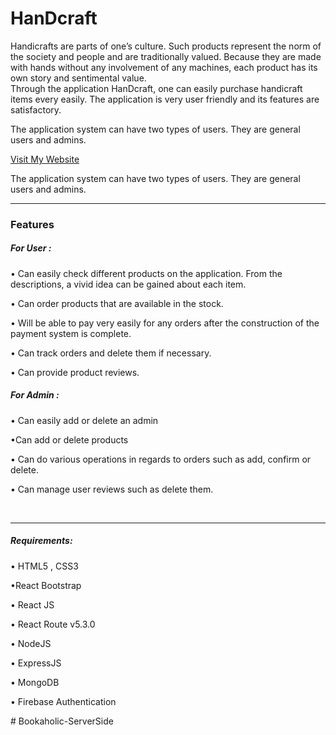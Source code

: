 <h1>HanDcraft</h1>

<p>Handicrafts are parts of one’s culture. Such products represent the norm of the society and people and are traditionally valued. Because they are made with hands without any involvement of any machines, each product has its own story and sentimental value. 
<br/>
Through the application HanDcraft, one can easily purchase handicraft items every easily. The application is very user friendly and its features are satisfactory. 

The application system can have two types of users. They are general users and admins.

<a href="https://handcraft-bb199.web.app/">Visit My Website</a>
</p>

<p>The application system can have two types of users. They are general users and admins. </p>
<hr>
<h3>Features </h3>


<h5>For User : </h5>

<p>• Can easily check different products on the application. From the descriptions, a vivid idea can be gained about each item.</p>
<p>• Can order products that are available in the stock.</p>
<p>• Will be able to pay very easily for any orders after the construction of the payment system is complete.</p>
<p>• Can track orders and delete them if necessary. </p>
<p>• Can provide product reviews. </p>


<h5>For Admin : </h5>

<p>• Can easily add or delete an admin </p>
<p>•Can add or delete products </p>
<p>• Can do various operations in regards to orders such as add, confirm or delete.</p>
<p>• Can manage user reviews such as delete them.</p>


<br/>
<hr/>


<h5>Requirements:   </h5>

<p>• HTML5 , CSS3</p>
<p>•React Bootstrap </p>
<p>• React JS</p>
<p>• React Route v5.3.0</p>
<p>• NodeJS</p>
<p>• ExpressJS</p>
<p>• MongoDB</p>
<p>• Firebase Authentication</p>








#   B o o k a h o l i c - S e r v e r S i d e  
 